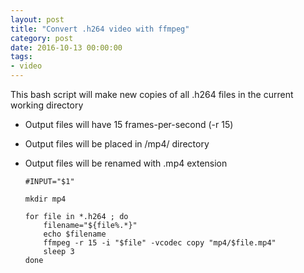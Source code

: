 ```yaml
---
layout: post
title: "Convert .h264 video with ffmpeg"
category: post
date: 2016-10-13 00:00:00
tags:
- video
---
```


This bash script will make new copies of all .h264 files in the current working directory

 - Output files will have 15 frames-per-second (-r 15)
 - Output files will be placed in /mp4/ directory
 - Output files will be renamed with .mp4 extension
 

    ~~~
    #INPUT="$1"
    
    mkdir mp4
    
    for file in *.h264 ; do
        filename="${file%.*}"
        echo $filename
        ffmpeg -r 15 -i "$file" -vcodec copy "mp4/$file.mp4"
        sleep 3
    done
    ~~~
